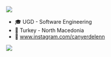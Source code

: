 ### <img src="https://raw.githubusercontent.com/rajput2107/rajput2107/master/Assets/Developer.gif">

- 🎓 UGD - Software Engineering
- 📍  Turkey - North Macedonia                                  
- 📱  www.instagram.com/canyerdelenn                                                                                                                                                         
<img src="https://github-readme-stats.vercel.app/api?username=canyerdelen&&show_icons=true&title_color=ffffff&icon_color=bb2acf&text_color=daf7dc&bg_color=151515">
